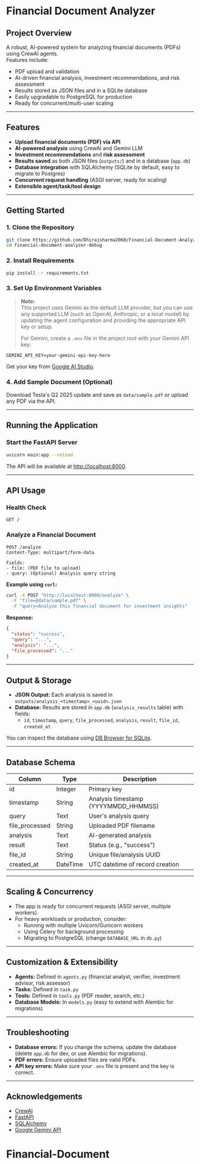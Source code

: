 # Financial Document Analyzer

## Project Overview

A robust, AI-powered system for analyzing financial documents (PDFs) using CrewAI agents.  
Features include:
- PDF upload and validation
- AI-driven financial analysis, investment recommendations, and risk assessment
- Results stored as JSON files and in a SQLite database
- Easily upgradable to PostgreSQL for production
- Ready for concurrent/multi-user scaling

---

## Features

- **Upload financial documents (PDF) via API**
- **AI-powered analysis** using CrewAI and Gemini LLM
- **Investment recommendations** and **risk assessment**
- **Results saved** as both JSON files (`outputs/`) and in a database (`app.db`)
- **Database integration** with SQLAlchemy (SQLite by default, easy to migrate to Postgres)
- **Concurrent request handling** (ASGI server, ready for scaling)
- **Extensible agent/task/tool design**

---

## Getting Started

### 1. Clone the Repository

```sh
git clone https://github.com/Dhirajsharma2060/Financial-Document-Analyzer.git
cd financial-document-analyzer-debug
```

### 2. Install Requirements

```sh
pip install -r requirements.txt
```

### 3. Set Up Environment Variables

> **Note:**  
> This project uses Gemini as the default LLM provider, but you can use any supported LLM (such as OpenAI, Anthropic, or a local model) by updating the agent configuration and providing the appropriate API key or setup.  
>  
> For Gemini, create a `.env` file in the project root with your Gemini API key:

```
GEMINI_API_KEY=your-gemini-api-key-here
```

Get your key from [Google AI Studio](https://ai.google.dev/gemini-api/docs/api-key).

### 4. Add Sample Document (Optional)

Download Tesla's Q2 2025 update and save as `data/sample.pdf` or upload any PDF via the API.

---

## Running the Application

### Start the FastAPI Server

```sh
uvicorn main:app --reload
```

The API will be available at [http://localhost:8000](http://localhost:8000).

---

## API Usage

### Health Check

```http
GET /
```

### Analyze a Financial Document

```http
POST /analyze
Content-Type: multipart/form-data

Fields:
- file: (PDF file to upload)
- query: (Optional) Analysis query string
```

**Example using `curl`:**

```sh
curl -X POST "http://localhost:8000/analyze" \
  -F "file=@data/sample.pdf" \
  -F "query=Analyze this financial document for investment insights"
```

**Response:**
```json
{
  "status": "success",
  "query": "...",
  "analysis": "...",
  "file_processed": "..."
}
```

---

## Output & Storage

- **JSON Output:** Each analysis is saved in `outputs/analysis_<timestamp>_<uuid>.json`
- **Database:** Results are stored in `app.db` (`analysis_results` table) with fields:
  - `id`, `timestamp`, `query`, `file_processed`, `analysis`, `result`, `file_id`, `created_at`

You can inspect the database using [DB Browser for SQLite](https://sqlitebrowser.org/).

---

## Database Schema

| Column         | Type      | Description                                  |
|----------------|-----------|----------------------------------------------|
| id             | Integer   | Primary key                                  |
| timestamp      | String    | Analysis timestamp (YYYYMMDD_HHMMSS)         |
| query          | Text      | User's analysis query                        |
| file_processed | String    | Uploaded PDF filename                        |
| analysis       | Text      | AI-generated analysis                        |
| result         | Text      | Status (e.g., "success")                     |
| file_id        | String    | Unique file/analysis UUID                    |
| created_at     | DateTime  | UTC datetime of record creation              |

---

## Scaling & Concurrency

- The app is ready for concurrent requests (ASGI server, multiple workers).
- For heavy workloads or production, consider:
  - Running with multiple Uvicorn/Gunicorn workers
  - Using Celery for background processing
  - Migrating to PostgreSQL (change `DATABASE_URL` in `db.py`)

---

## Customization & Extensibility

- **Agents:** Defined in `agents.py` (financial analyst, verifier, investment advisor, risk assessor)
- **Tasks:** Defined in `task.py`
- **Tools:** Defined in `tools.py` (PDF reader, search, etc.)
- **Database Models:** In `models.py` (easy to extend with Alembic for migrations)

---

## Troubleshooting

- **Database errors:** If you change the schema, update the database (delete `app.db` for dev, or use Alembic for migrations).
- **PDF errors:** Ensure uploaded files are valid PDFs.
- **API key errors:** Make sure your `.env` file is present and the key is correct.

---


## Acknowledgements

- [CrewAI](https://github.com/joaomdmoura/crewai)
- [FastAPI](https://fastapi.tiangolo.com/)
- [SQLAlchemy](https://www.sqlalchemy.org/)
- [Google Gemini API](https://ai.google.dev/gemini-api/docs/api-key)
# Financial-Document
